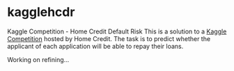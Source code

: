 # kagglehcdr
Kaggle Competition - Home Credit Default Risk
This is a solution to a [Kaggle Competition](https://www.kaggle.com/c/home-credit-default-risk) hosted by Home Credit. The task is to predict whether the applicant of each application will be able to repay their loans.

Working on refining...
